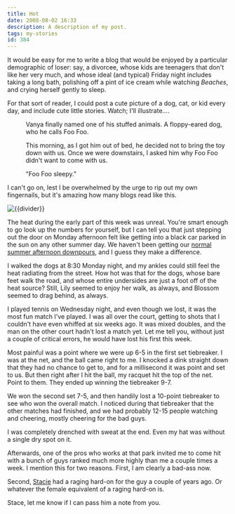 ```yaml
---
title: Hot
date: 2008-08-02 16:33
description: A description of my post.
tags: my-stories
id: 384
---
```

It would be easy for me to write a blog that would be enjoyed by a particular demographic of loser:  say, a divorcee, whose kids are teenagers that don't like her very much, and whose ideal (and typical) Friday night includes taking a long bath, polishing off a pint of ice cream while watching *Beaches*, and crying herself gently to sleep.

For that sort of reader, I could post a cute picture of a dog, cat, or kid every day, and include cute little stories.  Watch; I'll illustrate....

<div style="margin-left:3em;">Vanya finally named one of his stuffed animals.  A floppy-eared dog, who he calls Foo Foo.

This morning, as I got him out of bed, he decided not to bring the toy down with us.  Once we were downstairs, I asked him why Foo Foo didn't want to come with us.

"Foo Foo sleepy."
</div>

I can't go on, lest I be overwhelmed by the urge to rip out my own fingernails, but it's amazing how many blogs read like this.

<p><img src="/img/greenline.gif" class="greenline" alt="{{divider}}" /></p>
The heat during the early part of this week was unreal.  You're smart enough to go look up the numbers for yourself, but I can tell you that just stepping out the door on Monday afternoon felt like getting into a black car parked in the sun on any other summer day.  We haven't been getting our <a href="http://theskinnyonbenny.com/blog2/archives/127">normal summer afternoon downpours</a>, and I guess they make a difference.

I walked the dogs at 8:30 Monday night, and my ankles could still feel the heat radiating from the street.  How hot was that for the dogs, whose bare feet walk the road, and whose entire undersides are just a foot off of the heat source?  Still, Lily seemed to enjoy her walk, as always, and Blossom seemed to drag behind, as always.

I played tennis on Wednesday night, and even though we lost, it was the most fun match I've played.  I was all over the court, getting to shots that I couldn't have even whiffed at six weeks ago.  It was mixed doubles, and the man on the other court hadn't lost a match yet.  Let me tell you, without just a couple of critical errors, he would have lost his first this week.

Most painful was a point where we were up 6-5 in the first set tiebreaker.  I was at the net, and the ball came right to me.  I knocked a dink straight down that they had no chance to get to, and for a millisecond it was point and set to us.  But then right after I hit the ball, my racquet hit the top of the net.  Point to them.  They ended up winning the tiebreaker 9-7.

We won the second set 7-5, and then handily lost a 10-point tiebreaker to see who won the overall match.  I noticed during that tiebreaker that the other matches had finished, and we had probably 12-15 people watching and cheering, mostly cheering for the bad guys.

I was completely drenched with sweat at the end.  Even my hat was without a single dry spot on it.

Afterwards, one of the pros who works at that park invited me to come hit with a bunch of guys ranked much more highly than me a couple times a week.  I mention this for two reasons.  First, I am clearly a bad-ass now.  

Second, <a href="http://theskinnyonbenny.com/dailyphoto/2008/page.php?year=2008&month=06&day=14">Stacie</a> had a raging hard-on for the guy a couple of years ago.  Or whatever the female equivalent of a raging hard-on is.

Stace, let me know if I can pass him a note from you.